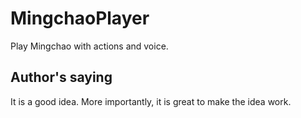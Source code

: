 # MingchaoPlayer
Play Mingchao with actions and voice.
## Author's saying
It is a good idea. More importantly, it is great to make the idea work.
